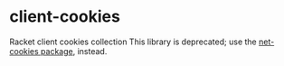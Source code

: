 client-cookies
==============

Racket client cookies collection
This library is deprecated; use the [net-cookies package](http://pkgs.racket-lang.org/#[net-cookies]), instead.
